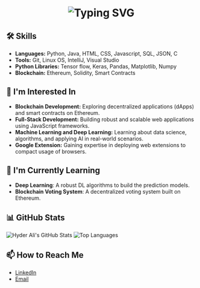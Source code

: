 <h1 align="center">
  <img src="https://readme-typing-svg.herokuapp.com?font=Fira+Code&size=30&pause=1000&color=F70000&width=435&lines=Hello%2C+I'm+S+Hyder+Ali!;Passionate+Learner;Exploring+the+Tech+World;Welcome+to+My+Profile!" alt="Typing SVG" />
</h1>

## 🛠️ Skills
- **Languages:** Python, Java, HTML, CSS, Javascript, SQL, JSON, C
- **Tools:** Git, Linux OS, IntelliJ, Visual Studio
- **Python Libraries:** Tensor flow, Keras, Pandas, Matplotlib, Numpy
- **Blockchain:** Ethereum, Solidity, Smart Contracts

## 🌟 I'm Interested In
- **Blockchain Development:** Exploring decentralized applications (dApps) and smart contracts on Ethereum.
- **Full-Stack Development:** Building robust and scalable web applications using JavaScript frameworks.
- **Machine Learning and Deep Learning:** Learning about data science, algorithms, and applying AI in real-world scenarios.
- **Google Extension:** Gaining expertise in deploying web extensions to compact usage of browsers.
  
## 🚀 I'm Currently Learning
- **Deep Learning**: A robust DL algorithms to build the prediction models.
- **Blockchain Voting System**: A decentralized voting system built on Ethereum.

## 📊 GitHub Stats
![Hyder Ali's GitHub Stats](https://github-readme-stats.vercel.app/api?username=hyder1129&show_icons=true&theme=radical)
![Top Languages](https://github-readme-stats.vercel.app/api/top-langs/?username=hyder1129&layout=compact&theme=radical)

## 📫 How to Reach Me
- [LinkedIn](https://linkedin.com/in/hyder-ali-shaik)
- [Email](mailto:hyderalishaik1129@gmail.com)
<!---
hyder1129/hyder1129 is a ✨ special ✨ repository because its `README.md` (this file) appears on your GitHub profile.
You can click the Preview link to take a look at your changes.
--->
